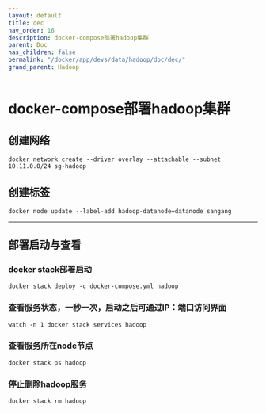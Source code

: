 ```yaml
---
layout: default
title: dec
nav_order: 16
description: docker-compose部署hadoop集群
parent: Doc
has_children: false
permalink: "/docker/app/devs/data/hadoop/doc/dec/"
grand_parent: Hadoop
---
```


# docker-compose部署hadoop集群

## 创建网络

```shell
docker network create --driver overlay --attachable --subnet 10.11.0.0/24 sg-hadoop
```

## 创建标签

```shell
docker node update --label-add hadoop-datanode=datanode sangang
```

---

## 部署启动与查看

### docker stack部署启动

```shell
docker stack deploy -c docker-compose.yml hadoop
```

### 查看服务状态，一秒一次，启动之后可通过IP：端口访问界面

```shell
watch -n 1 docker stack services hadoop
```

### 查看服务所在node节点

```shell
docker stack ps hadoop
```

### 停止删除hadoop服务

```shell
docker stack rm hadoop
```
